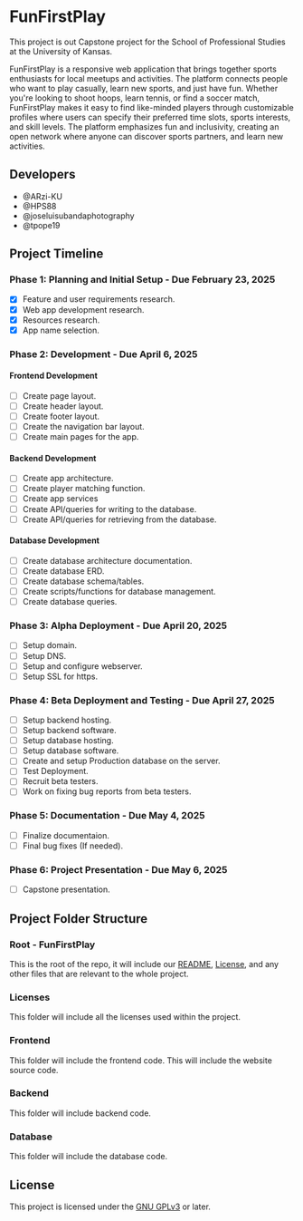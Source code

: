 # FunFirstPlay

This project is out Capstone project for the School of Professional Studies at the University of Kansas.

FunFirstPlay is a responsive web application that brings together sports enthusiasts for local meetups and activities. The platform connects people who want to play casually, learn new sports, and just have fun. Whether you're looking to shoot hoops, learn tennis, or find a soccer match, FunFirstPlay makes it easy to find like-minded players through customizable profiles where users can specify their preferred time slots, sports interests, and skill levels. The platform emphasizes fun and inclusivity, creating an open network where anyone can discover sports partners, and learn new activities.

## Developers

- @ARzi-KU
- @HPS88
- @joseluisubandaphotography
- @tpope19

## Project Timeline

### Phase 1: Planning and Initial Setup - Due February 23, 2025

- [x] Feature and user requirements research.
- [x] Web app development research.
- [x] Resources research.
- [x] App name selection.

### Phase 2: Development - Due April 6, 2025

#### Frontend Development

- [ ] Create page layout.
- [ ] Create header layout.
- [ ] Create footer layout.
- [ ] Create the navigation bar layout.
- [ ] Create main pages for the app.

#### Backend Development

- [ ] Create app architecture.
- [ ] Create player matching function.
- [ ] Create app services
- [ ] Create API/queries for writing to the database.
- [ ] Create API/queries for retrieving from the database.

#### Database Development

- [ ] Create database architecture documentation.
- [ ] Create database ERD.
- [ ] Create database schema/tables.
- [ ] Create scripts/functions for database management.
- [ ] Create database queries.

### Phase 3: Alpha Deployment - Due April 20, 2025

- [ ] Setup domain.
- [ ] Setup DNS.
- [ ] Setup and configure webserver.
- [ ] Setup SSL for https.

### Phase 4: Beta Deployment and Testing - Due April 27, 2025

- [ ] Setup backend hosting.
- [ ] Setup backend software.
- [ ] Setup database hosting.
- [ ] Setup database software.
- [ ] Create and setup Production database on the server.
- [ ] Test Deployment.
- [ ] Recruit beta testers.
- [ ] Work on fixing bug reports from beta testers.

### Phase 5: Documentation - Due May 4, 2025

- [ ] Finalize documentaion.
- [ ] Final bug fixes \(If needed\).

### Phase 6: Project Presentation - Due May 6, 2025

- [ ] Capstone presentation.

## Project Folder Structure

### Root - FunFirstPlay

This is the root of the repo, it will include our [README](README.md), [License](./COPYING), and any other files that are relevant to the whole project.

### Licenses

This folder will include all the licenses used within the project.

### Frontend

This folder will include the frontend code. This will include the website source code.

### Backend

This folder will include backend code.

### Database

This folder will include the database code.

## License

This project is licensed under the [GNU GPLv3](./COPYING) or later.
